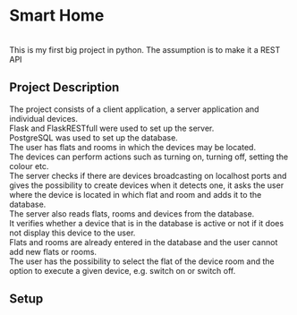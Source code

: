 <h1>Smart Home</h1><br>
This is my first big project in python. The assumption is to make it a REST API 
<h2>Project Description</h2>
The project consists of a client application, a server application and individual devices.<br>
Flask and FlaskRESTfull were used to set up the server.<br>
PostgreSQL was used to set up the database.<br>
The user has flats and rooms in which the devices may be located.<br>
The devices can perform actions such as turning on, turning off, setting the colour etc.<br>
The server checks if there are devices broadcasting on localhost ports and gives the possibility to create devices when it detects one, it asks the user where the device is located in which flat and room and adds it to the database.<br>
The server also reads flats, rooms and devices from the database.<br>
It verifies whether a device that is in the database is active or not if it does not display this device to the user.<br>
Flats and rooms are already entered in the database and the user cannot add new flats or rooms.<br>
The user has the possibility to select the flat of the device room and the option to execute a given device, e.g. switch on or switch off.<br>


<h2>Setup</h2>

